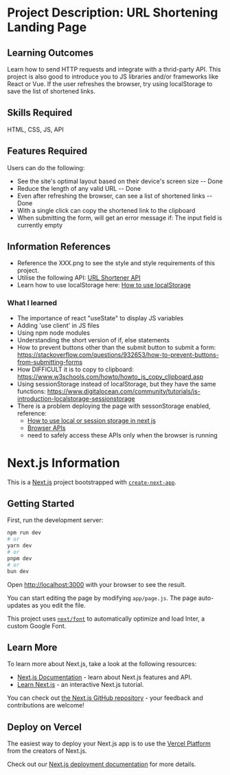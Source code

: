 # Project Description: URL Shortening Landing Page

## Learning Outcomes

Learn how to send HTTP requests and integrate with a thrid-party API. This project is also good to introduce you to JS libraries and/or frameworks like React or Vue. If the user refreshes the browser, try using localStorage to save the list of shortened links.

## Skills Required

HTML, CSS, JS, API

## Features Required

Users can do the following:

- See the site's optimal layout based on their device's screen size -- Done
- Reduce the length of any valid URL -- Done
- Even after refreshing the browser, can see a list of shortened links -- Done
- With a single click can copy the shortened link to the clipboard
- When submitting the form, will get an error message if: The input field is currently empty

## Information References

- Reference the XXX.png to see the style and style requirements of this project.
- Utilise the following API: [URL Shortener API](https://www.npmjs.com/package/@studiohyperdrive/shortener)
- Learn how to use localStorage here: [How to use localStorage](https://blog.logrocket.com/localstorage-javascript-complete-guide/#what-localstorage-javascript)

### What I learned

- The importance of react "useState" to display JS variables
- Adding 'use client' in JS files
- Using npm node modules
- Understanding the short version of if, else statements
- How to prevent buttons other than the submit button to submit a form: https://stackoverflow.com/questions/932653/how-to-prevent-buttons-from-submitting-forms
- How DIFFICULT it is to copy to clipboard: https://www.w3schools.com/howto/howto_js_copy_clipboard.asp
- Using sessionStorage instead of localStorage, but they have the same functions: https://www.digitalocean.com/community/tutorials/js-introduction-localstorage-sessionstorage
- There is a problem deploying the page with sessonStorage enabled, reference: 
  - [How to use local or session storage in next js](https://stackoverflow.com/questions/66009011/how-to-use-local-or-session-storages-in-next-js)
  - [Browser APIs](https://nextjs.org/docs/app/building-your-application/deploying/static-exports)
  - need to safely access these APIs only when the browser is running

# Next.js Information

This is a [Next.js](https://nextjs.org/) project bootstrapped with [`create-next-app`](https://github.com/vercel/next.js/tree/canary/packages/create-next-app).

## Getting Started

First, run the development server:

```bash
npm run dev
# or
yarn dev
# or
pnpm dev
# or
bun dev
```

Open [http://localhost:3000](http://localhost:3000) with your browser to see the result.

You can start editing the page by modifying `app/page.js`. The page auto-updates as you edit the file.

This project uses [`next/font`](https://nextjs.org/docs/basic-features/font-optimization) to automatically optimize and load Inter, a custom Google Font.

## Learn More

To learn more about Next.js, take a look at the following resources:

- [Next.js Documentation](https://nextjs.org/docs) - learn about Next.js features and API.
- [Learn Next.js](https://nextjs.org/learn) - an interactive Next.js tutorial.

You can check out [the Next.js GitHub repository](https://github.com/vercel/next.js/) - your feedback and contributions are welcome!

## Deploy on Vercel

The easiest way to deploy your Next.js app is to use the [Vercel Platform](https://vercel.com/new?utm_medium=default-template&filter=next.js&utm_source=create-next-app&utm_campaign=create-next-app-readme) from the creators of Next.js.

Check out our [Next.js deployment documentation](https://nextjs.org/docs/deployment) for more details.
